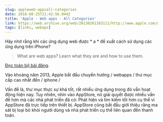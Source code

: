 ```yaml
---
slug: appleweb-appsall-categories
date: 2018-08-25T21:42:56.044Z
title: 'Apple - Web apps - All Categories'
link: https://web.archive.org/web/20130201183111/http://www.apple.com/webapps/
tags: [links, webaps]
---
```

Hãy nhớ rằng khi các ứng dụng web được * a * đề xuất cách sử dụng các ứng dụng trên iPhone?

> What are web apps?
> Learn what they are and&#x00a0;how to use them.


[Đọc toàn bộ bài đăng](https://web.archive.org/web/20130201183111/http://www.apple.com/webapps/).

Vào khoảng năm 2013, Apple bắt đầu chuyển hướng / webapps / thư mục cấp cao nhất đến / iphone /

Vấn đề là, thư mục thực sự khá tốt, rất nhiều ứng dụng trong đó vẫn hoạt động hiện nay. Tuy nhiên, nhìn vào AppStore, nó giải quyết được nhiều vấn đề hơn mà các nhà phát triển đã có: Phát hiện và tìm kiếm tốt hơn cụ thể vì AppStore đã trực tiếp trên thiết bị. AppStore cũng bắt đầu giới thiệu rằng ma sát bị loại bỏ khỏi người dùng và nhà phát triển cụ thể liên quan đến thanh toán.
